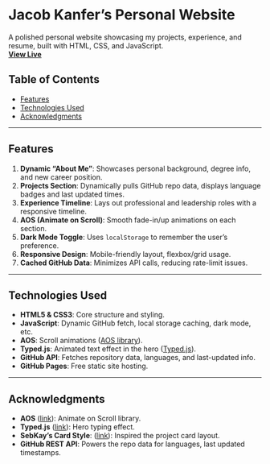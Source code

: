 # Jacob Kanfer’s Personal Website

A polished personal website showcasing my projects, experience, and resume, built with HTML, CSS, and JavaScript.  
[**View Live**](https://jacobkanfer.com)

## Table of Contents
- [Features](#features)
- [Technologies Used](#technologies-used)
- [Acknowledgments](#acknowledgments)

---

## Features
1. **Dynamic “About Me”**: Showcases personal background, degree info, and new career position.  
2. **Projects Section**: Dynamically pulls GitHub repo data, displays language badges and last updated times.  
3. **Experience Timeline**: Lays out professional and leadership roles with a responsive timeline.  
4. **AOS (Animate on Scroll)**: Smooth fade-in/up animations on each section.  
5. **Dark Mode Toggle**: Uses `localStorage` to remember the user’s preference.  
6. **Responsive Design**: Mobile-friendly layout, flexbox/grid usage.  
7. **Cached GitHub Data**: Minimizes API calls, reducing rate-limit issues.  

---

## Technologies Used
- **HTML5 & CSS3**: Core structure and styling.  
- **JavaScript**: Dynamic GitHub fetch, local storage caching, dark mode, etc.  
- **AOS**: Scroll animations ([AOS library](https://michalsnik.github.io/aos/)).  
- **Typed.js**: Animated text effect in the hero ([Typed.js](https://github.com/mattboldt/typed.js/)).  
- **GitHub API**: Fetches repository data, languages, and last-updated info.  
- **GitHub Pages**: Free static site hosting.  

---

## Acknowledgments
- **AOS** ([link](https://michalsnik.github.io/aos/)): Animate on Scroll library.  
- **Typed.js** ([link](https://github.com/mattboldt/typed.js/)): Hero typing effect.  
- **SebKay’s Card Style**: ([link](https://sebkay.com)): Inspired the project card layout.  
- **GitHub REST API**: Powers the repo data for languages, last updated timestamps.  
